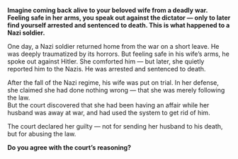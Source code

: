 **Imagine coming back alive to your beloved wife from a deadly war. Feeling safe in her arms, you speak out against the dictator — only to later find yourself arrested and sentenced to death. This is what happened to a Nazi soldier.**

One day, a Nazi soldier returned home from the war on a short leave. He was deeply traumatized by its horrors. But feeling safe in his wife’s arms, he spoke out against Hitler. She comforted him — but later, she quietly reported him to the Nazis. He was arrested and sentenced to death.

After the fall of the Nazi regime, his wife was put on trial. In her defense, she claimed she had done nothing wrong — that she was merely following the law.  
But the court discovered that she had been having an affair while her husband was away at war, and had used the system to get rid of him.

The court declared her guilty — not for sending her husband to his death, but for abusing the law.

**Do you agree with the court’s reasoning?**